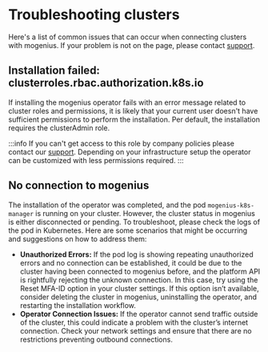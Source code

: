 ﻿---
sidebar_position: 9
description: Here's a list of common issues with clusters on mogenius and how to fix them.
---

# Troubleshooting clusters

Here's a list of common issues that can occur when connecting clusters with mogenius. If your problem is not on the page, please contact [support](mailto:support@mogenius.com).

## Installation failed: clusterroles.rbac.authorization.k8s.io
If installing the mogenius operator fails with an error message related to cluster roles and permissions, it is likely that your current user doesn't have sufficient permissions to perform the installation. Per default, the installation requires the clusterAdmin role.

:::info
If you can't get access to this role by company policies please contact our [support](mailto:support@mogenius.com). Depending on your infrastructure setup the operator can be customized with less permissions required.
:::

## No connection to mogenius
The installation of the operator was completed, and the pod `mogenius-k8s-manager` is running on your cluster. However, the cluster status in mogenius is either disconnected or pending. To troubleshoot, please check the logs of the pod in Kubernetes. Here are some scenarios that might be occurring and suggestions on how to address them:
- **Unauthorized Errors:** If the pod log is showing repeating unauthorized errors and no connection can be established, it could be due to the cluster having been connected to mogenius before, and the platform API is rightfully rejecting the unknown connection. In this case, try using the Reset MFA-ID option in your cluster settings. If this option isn’t available, consider deleting the cluster in mogenius, uninstalling the operator, and restarting the installation workflow.
- **Operator Connection Issues:** If the operator cannot send traffic outside of the cluster, this could indicate a problem with the cluster’s internet connection. Check your network settings and ensure that there are no restrictions preventing outbound connections.
